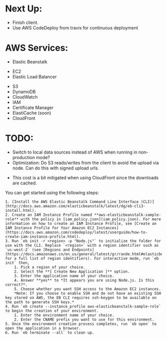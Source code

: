 # Next Up:

- Finish client.
- Use AWS CodeDeploy from travis for continuous deployment

# AWS Services:

- Elastic Beanstalk
 * EC2
 * Elastic Load Balancer
- S3
- DynamoDB
- CloudWatch
- IAM
- Certificate Manager
- ElastiCache (soon)
- CloudFront

# TODO:

- Switch to local data sources instead of AWS when running in non-production mode?
- Optimization: Do S3 reads/writes from the client to avoid the upload via node. Can do this with signed upload urls.
 * This cost is a bit mitigated when using CloudFront since the downloads are cached.

You can get started using the following steps:

    1. [Install the AWS Elastic Beanstalk Command Line Interface (CLI)](http://docs.aws.amazon.com/elasticbeanstalk/latest/dg/eb-cli3-install.html).
    2. Create an IAM Instance Profile named **aws-elasticbeanstalk-sample-role** with the policy in [iam_policy.json](iam_policy.json). For more information on how to create an IAM Instance Profile, see [Create an IAM Instance Profile for Your Amazon EC2 Instances](https://docs.aws.amazon.com/codedeploy/latest/userguide/how-to-create-iam-instance-profile.html).
    3. Run `eb init -r <region> -p "Node.js"` to initialize the folder for use with the CLI. Replace `<region>` with a region identifier such as `us-west-2` (see [Regions and Endpoints](https://docs.amazonaws.cn/en_us/general/latest/gr/rande.html#elasticbeanstalk_region) for a full list of region identifiers). For interactive mode, run `eb init` then,
        1. Pick a region of your choice.
        2. Select the **[ Create New Application ]** option.
        3. Enter the application name of your choice.
        4. Answer **yes** to *It appears you are using Node.js. Is this correct?*.
        5. Choose whether you want SSH access to the Amazon EC2 instances.
        *Note: If you choose to enable SSH and do not have an existing SSH key stored on AWS, the EB CLI requires ssh-keygen to be available on the path to generate SSH keys.*
    4. Run `eb create --instance_profile aws-elasticbeanstalk-sample-role` to begin the creation of your environment.
        1. Enter the environment name of your choice.
        2. Enter the CNAME prefix you want to use for this environment.
    5. Once the environment creation process completes, run `eb open` to open the application in a browser.
    6. Run `eb terminate --all` to clean up.
